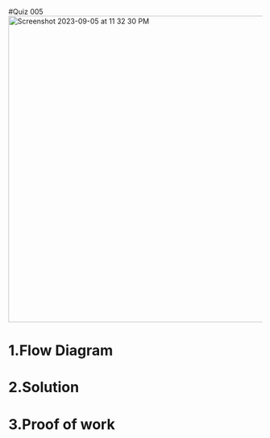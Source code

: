 #Quiz 005
<img width="609" alt="Screenshot 2023-09-05 at 11 32 30 PM" src="https://github.com/K-Schriber/Unit-1-Comp-Sci/assets/142757998/ace1b5af-224c-459f-8b6a-98f1b04be840">



# 1.Flow Diagram


# 2.Solution


# 3.Proof of work
